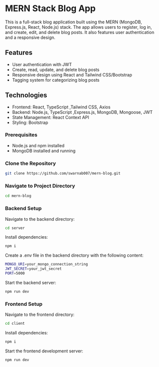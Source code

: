 # MERN Stack Blog App

This is a full-stack blog application built using the MERN (MongoDB, Express.js, React, Node.js) stack. The app allows users to register, log in, and create, edit, and delete blog posts. It also features user authentication and a responsive design.

## Features
- User authentication with JWT
- Create, read, update, and delete blog posts
- Responsive design using React and Tailwind CSS/Bootstrap
- Tagging system for categorizing blog posts

## Technologies
- Frontend: React, TypeScript ,Tailwind CSS, Axios
- Backend: Node.js, TypeScript ,Express.js, MongoDB, Mongoose, JWT
- State Management: React Context API
- Styling: Bootstrap

### Prerequisites
- Node.js and npm installed
- MongoDB installed and running

### Clone the Repository
```bash
git clone https://github.com/swarnab007/mern-blog.git
```
### Navigate to Project Directory
```bash
cd mern-blog
```

### Backend Setup
Navigate to the backend directory:
```bash
cd server
```

Install dependencies:
```bash
npm i
```

Create a .env file in the backend directory with the following content:
```bash
MONGO_URI=your_mongo_connection_string
JWT_SECRET=your_jwt_secret
PORT=5000
```

Start the backend server:
```bash
npm run dev
```

### Frontend Setup
Navigate to the frontend directory:
```bash
cd client
```

Install dependencies:
```bash
npm i
```

Start the frontend development server:
```bash
npm run dev
```

